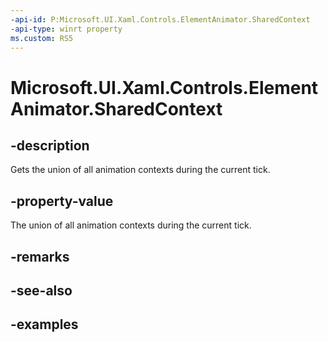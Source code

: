 ```yaml
---
-api-id: P:Microsoft.UI.Xaml.Controls.ElementAnimator.SharedContext
-api-type: winrt property
ms.custom: RS5
---
```


<!-- Property syntax.
protected AnimationContext SharedContext { get; }
-->

# Microsoft.UI.Xaml.Controls.ElementAnimator.SharedContext

## -description

Gets the union of all animation contexts during the current tick.

## -property-value

The union of all animation contexts during the current tick.

## -remarks

## -see-also

## -examples

